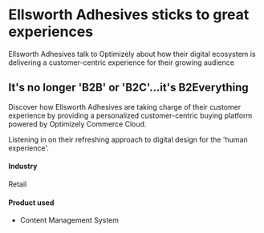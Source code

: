 # Ellsworth Adhesives sticks to great experiences

Ellsworth Adhesives talk to Optimizely about how their digital ecosystem is
delivering a customer-centric experience for their growing audience

## It's no longer 'B2B' or 'B2C'...it's B2Everything

Discover how Ellsworth Adhesives are taking charge of their customer experience
by providing a personalized customer-centric buying platform powered by
Optimizely Commerce Cloud.

Listening in on their refreshing approach to digital design for the 'human
experience'.

#### Industry

Retail

#### Product used

- Content Management System
